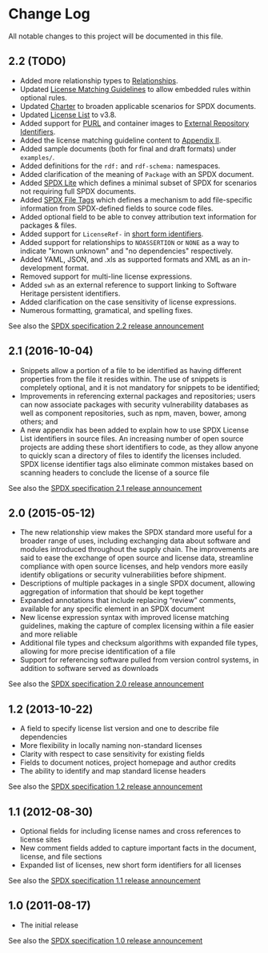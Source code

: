 # Change Log
All notable changes to this project will be documented in this file.

## 2.2 (TODO)

* Added more relationship types to [Relationships](chapters/7-relationships-between-SPDX-elements.md).
* Updated [License Matching Guidelines](chapters/appendix-II-license-matching-guidelines-and-templates.md) to allow embedded rules within optional rules.
* Updated [Charter](chapters/1-rationale.md) to broaden applicable scenarios for SPDX documents.
* Updated [License List](chapters/appendix-I-SPDX-license-list.md) to v3.8.
* Added support for [PURL](https://github.com/package-url/purl-spec) and container images to [External Repository Identifiers](chapters/appendix-VI-external-repository-identifiers.md).
* Added the license matching guideline content to [Appendix II](chapters/appendix-II-license-matching-guidelines-and-templates.md).
* Added sample documents (both for final and draft formats) under `examples/`.
* Added definitions for the `rdf:` and `rdf-schema:` namespaces.
* Added clarification of the meaning of `Package` with an SPDX document.
* Added [SPDX Lite](chapters/appendix-VIII-SPDX-Lite.md) which defines a minimal subset of SPDX for scenarios not requiring full SPDX documents.
* Added [SPDX File Tags](chapters/appendix-IX-file-tags.md) which defines a mechanism to add file-specific information from SPDX-defined fields to source code files.
* Added optional field to be able to convey attribution text information for packages & files.
* Added support for `LicenseRef-` in [short form identifiers](chapters/appendix-V-using-SPDX-short-identifiers-in-source-files.md).
* Added support for relationships to `NOASSERTION` or `NONE` as a way to indicate "known unknown" and "no dependencies" respectively.
* Added YAML, JSON, and .xls as supported formats and XML as an in-development format.
* Removed support for multi-line license expressions.
* Added `swh` as an external reference to support linking to Software Heritage persistent identifiers.
* Added clarification on the case sensitivity of license expressions.
* Numerous formatting, gramatical, and spelling fixes.

See also the [SPDX specification 2.2 release announcement](TODO)

## 2.1 (2016-10-04)

* Snippets allow a portion of a file to be identified as having different properties from the file it resides within. The use of snippets is completely optional, and it is not mandatory for snippets to be identified;
* Improvements in referencing external packages and repositories; users can now associate packages with security vulnerability databases as well as component repositories, such as npm, maven, bower, among others; and
* A new appendix has been added to explain how to use SPDX License List identifiers in source files. An increasing number of open source projects are adding these short identifiers to code, as they allow anyone to quickly scan a directory of files to identify the licenses included. SPDX license identifier tags also eliminate common mistakes based on scanning headers to conclude the license of a source file

See also the [SPDX specification 2.1 release announcement](https://www.linuxfoundation.org/announcements/linux-foundation%E2%80%99s-open-compliance-initiative-releases-new-spdx-specification)

## 2.0 (2015-05-12)

* The new relationship view makes the SPDX standard more useful for a broader range of uses, including exchanging data about software and modules introduced throughout the supply chain. The improvements are said to ease the exchange of open source and license data, streamline compliance with open source licenses, and help vendors more easily identify obligations or security vulnerabilities before shipment.
* Descriptions of multiple packages in a single SPDX document, allowing aggregation of information that should be kept together
* Expanded annotations that include replacing “review” comments, available for any specific element in an SPDX document
* New license expression syntax with improved license matching guidelines, making the capture of complex licensing within a file easier and more reliable
* Additional file types and checksum algorithms with expanded file types, allowing for more precise identification of a file
* Support for referencing software pulled from version control systems, in addition to software served as downloads

See also the [SPDX specification 2.0 release announcement](https://spdx.org/news/news/2015/05/milestone-day-spdx-release-version-20-release-great-step-forward-and-greatly)

## 1.2 (2013-10-22)

* A field to specify license list version and one to describe file dependencies
* More flexibility in locally naming non-standard licenses
* Clarity with respect to case sensitivity for existing fields
* Fields to document notices, project homepage and author credits
* The ability to identify and map standard license headers

See also the [SPDX specification 1.2 release announcement](https://spdx.org/news/news/2013/10/spdx-releases-version-12-specification)

## 1.1 (2012-08-30)

* Optional fields for including license names and cross references to license sites
* New comment fields added to capture important facts in the document, license, and file sections
* Expanded list of licenses, new short form identifiers for all licenses

See also the [SPDX specification 1.1 release announcement](https://www.linuxfoundation.org/news-media/announcements/2012/08/linux-foundation%E2%80%99s-spdx%E2%84%A2-workgroup-releases-new-version-software)

## 1.0 (2011-08-17)

* The initial release

See also the [SPDX specification 1.0 release announcement](https://wiki.spdx.org/view/Business_Team/Launch/1.0/SPDX_1.0_Press_Release)
